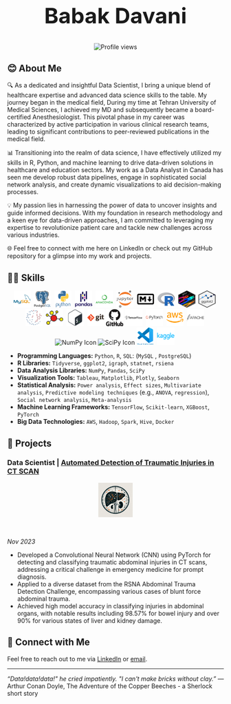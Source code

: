 <div align="center">
  <h1 style="font-size: 50px;">Babak Davani </h1>
  <img src="https://komarev.com/ghpvc/?username=rBabak-Davani&style=flat-square&color=blue" alt="Profile views">
</div>

## 😊 About Me

🔍 As a dedicated and insightful Data Scientist, I bring a unique blend of healthcare expertise and advanced data science skills to the table. My journey began in the medical field, During my time at Tehran University of Medical Sciences, I achieved my MD and subsequently became a board-certified Anesthesiologist. This pivotal phase in my career was characterized by active participation in various clinical research teams, leading to significant contributions to peer-reviewed publications in the medical field.

📊 Transitioning into the realm of data science, I have effectively utilized my skills in R, Python, and machine learning to drive data-driven solutions in healthcare and education sectors. My work as a Data Analyst in Canada has seen me develop robust data pipelines, engage in sophisticated social network analysis, and create dynamic visualizations to aid decision-making processes.

💡 My passion lies in harnessing the power of data to uncover insights and guide informed decisions. With my foundation in research methodology and a keen eye for data-driven approaches, I am committed to leveraging my expertise to revolutionize patient care and tackle new challenges across various industries.

🌐 Feel free to connect with me here on LinkedIn or check out my GitHub repository for a glimpse into my work and projects.

## 👩‍💻 Skills
<div align="center">
  <img src="https://github.com/devicons/devicon/blob/master/icons/mysql/mysql-original-wordmark.svg" title="MySQL"  alt="MySQL" width="40" height="40"/>&nbsp;
  <img src="https://github.com/devicons/devicon/blob/master/icons/postgresql/postgresql-original-wordmark.svg" title="PostgreSQL"  alt="PostgreSQL" width="40" height="40"/>&nbsp;
  <img src="https://github.com/devicons/devicon/blob/master/icons/python/python-original-wordmark.svg" title="Python" alt="Python" width="40" height="40"/>&nbsp;
  <img src="https://github.com/devicons/devicon/blob/master/icons/pandas/pandas-original-wordmark.svg" title="Pandas"  alt="Pandas" width="40" height="40"/>&nbsp;
  <img src="https://github.com/devicons/devicon/blob/master/icons/anaconda/anaconda-original-wordmark.svg" title="Anaconda" alt="Anaconda" width="40" height="40"/>&nbsp;
  <img src="https://github.com/devicons/devicon/blob/master/icons/jupyter/jupyter-original-wordmark.svg" title="Jupyter" alt="Jupyter" width="40" height="40"/>&nbsp;
  <img src="https://github.com/devicons/devicon/blob/master/icons/markdown/markdown-original.svg" title="Markdown" alt="Markdown" width="40" height="40"/>&nbsp;
  <img src="https://github.com/devicons/devicon/blob/master/icons/r/r-original.svg" title="R" alt="R" width="40" height="40"/>&nbsp;
  <img src="icon/dplyr.png" title="dplyr" alt="dplyr" width="40" height="40"/>&nbsp;
  <img src="icon/ggplot2.png" title="ggplot2" alt="ggplot2" width="40" height="40"/>&nbsp;
  <img src="icon/statnet.png" title="statnet" alt="statnet" width="40" height="40"/>&nbsp;
  <img src="icon/igraph2.png" title="igraph" alt="igraph" width="40" height="40"/>&nbsp;
  <img src="https://github.com/devicons/devicon/blob/master/icons/bash/bash-original.svg" title="Bash" alt="Bash" width="40" height="40"/>&nbsp;
  <img src="https://github.com/devicons/devicon/blob/master/icons/git/git-original-wordmark.svg" title="Git" **alt="Git" width="40" height="40"/>
  <img src="https://github.com/devicons/devicon/blob/master/icons/github/github-original-wordmark.svg" title="GitHub" **alt="GitHub" width="40" height="40"/>
  <img src="https://github.com/devicons/devicon/blob/master/icons/tensorflow/tensorflow-line-wordmark.svg" title="TensorFlow" alt="TensorFlow" width="40" height="40"/>&nbsp;
  <img src="https://github.com/devicons/devicon/blob/master/icons/pytorch/pytorch-original-wordmark.svg" title="PyTorch" alt="PyTorch" width="40" height="40"/>&nbsp;
  <img src="https://github.com/devicons/devicon/blob/master/icons/amazonwebservices/amazonwebservices-plain-wordmark.svg" title="AWS" alt="AWS" width="40" height="40"/>&nbsp;
  <img src="https://github.com/devicons/devicon/blob/master/icons/apache/apache-line-wordmark.svg" title="Apache Spark" alt="Apache Spark" width="40" height="40"/>&nbsp;
  <img src="https://camo.githubusercontent.com/d3ab2afbb65552030516445a1a8aaf634eeb47416b1a2711daf0e33857e0293e/68747470733a2f2f7777772e766563746f726c6f676f2e7a6f6e652f6c6f676f732f6170616368655f686976652f6170616368655f686976652d69636f6e2e737667" alt="NumPy Icon" width="40" height="40" />
<img src="https://camo.githubusercontent.com/55336973a5c752995e40ccec95502a4aa6b3d091ff52741bc59456d61c67b7e5/68747470733a2f2f7777772e766563746f726c6f676f2e7a6f6e652f6c6f676f732f6170616368655f6861646f6f702f6170616368655f6861646f6f702d69636f6e2e737667" alt="SciPy Icon" width="40" height="40" />
  <img src="https://github.com/devicons/devicon/blob/master/icons/vscode/vscode-original-wordmark.svg" title="VSCode" alt="VSCode" width="40" height="40"/>&nbsp;
  <img src="https://github.com/devicons/devicon/blob/master/icons/kaggle/kaggle-original-wordmark.svg" title="Kaggle" alt="Kaggle" width="40" height="40"/>&nbsp;
</div>

- **Programming Languages:** `Python`, `R`, `SQL`: (`MySQL` , `PostgreSQL`)
- **R Libraries:** `Tidyverse`, `ggplot2`, `igraph`, `statnet`, `rsiena`
- **Data Analysis Libraries:** `NumPy`, `Pandas`, `SciPy`
- **Visualization Tools:** `Tableau`, `Matplotlib`, `Plotly`, `Seaborn`
- **Statistical Analysis:** `Power analysis`, `Effect sizes`, `Multivariate analysis`, `Predictive modeling techniques` (e.g., `ANOVA`, `regression`), `Social network analysis`, `Meta-analysis`
- **Machine Learning Frameworks:** `TensorFlow`, `Scikit-learn`, `XGBoost`, `PyTorch`
- **Big Data Technologies:** `AWS`, `Hadoop`, `Spark`, `Hive`, `Docker`


## 🔮 Projects

### Data Scientist | [Automated Detection of Traumatic Injuries in CT SCAN](https://github.com/Babak-Davani/CtScan-CNN)
<div align="center">
  <p><img src="https://github.com/Babak-Davani/CtScan-CNN/blob/main/icons/Project%20logo.png" alt="project" width="80"></p>&nbsp;
</div> 

_Nov 2023_
- Developed a Convolutional Neural Network (CNN) using PyTorch for detecting and classifying traumatic abdominal injuries in CT scans, addressing a critical challenge in emergency medicine for prompt diagnosis.
- Applied to a diverse dataset from the RSNA Abdominal Trauma Detection Challenge, encompassing various cases of blunt force abdominal trauma.
- Achieved high model accuracy in classifying injuries in abdominal organs, with notable results including 98.57% for bowel injury and over 90% for various states of liver and kidney damage.

## 🤝 Connect with Me

Feel free to reach out to me via [LinkedIn](https://www.linkedin.com/in/b-m-davani/) or [email](mailto:b.m.davani@gmail.com).


---
_“Data!data!data!" he cried impatiently. "I can't make bricks without clay.”_
― Arthur Conan Doyle, The Adventure of the Copper Beeches - a Sherlock short story
